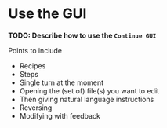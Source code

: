 # Use the GUI

**TODO: Describe how to use the `Continue GUI`**

Points to include
- Recipes
- Steps
- Single turn at the moment
- Opening the (set of) file(s) you want to edit
- Then giving natural language instructions
- Reversing
- Modifying with feedback